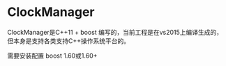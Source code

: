 # ClockManager
ClockManager是C++11 + boost 编写的，当前工程是在vs2015上编译生成的，但本身是支持各类支持C++操作系统平台的。

需要安装配置 boost 1.60或1.60+